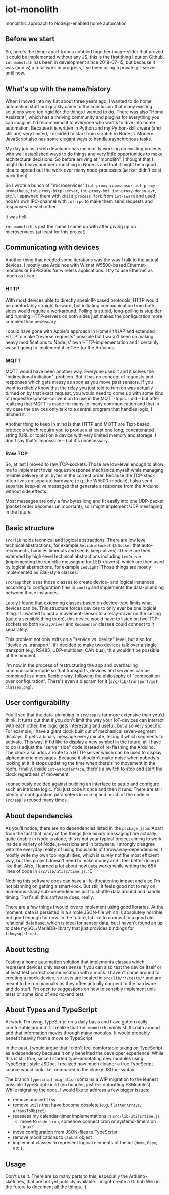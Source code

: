 # iot-monolith

monolithic approach to Node.js-enabled home automation

## Before we start

So, here's the thing: apart from a cobbled together image-slider that proved it could be implemented without any JS, this is the first thing I put on Github.
`iot-monolith` has been in development since 2018-07-15, but because it was (and is) a total work in progress, I've been using a private git-server until now.

## What's up with the name/history

When I moved into my flat about three years ago, I wanted to do home automation stuff but quickly came to the conclusion that many existing solutions were too rigid for the things I wanted to do. There was also "Home Assistant", which has a thriving community and plugins for everything you can imagine. I'd recommend it to everyone who wants to dive into home automation. Because it is written in Python and my Python-skills were (and still are) very limited, I decided to start from scratch in Node.js. Modern JavaScript also has some elegant ways to handle asynchronous tasks.

My day job as a web developer has me mostly working on existing projects with well established ways to do things and very little opportunities to make architectural decisions. So before arriving at "monolith", I thought that I might do heavy number crunching in Node.js and that it might be a good idea to spread out the work over many node-processes (`Worker` didn't exist back then).

So I wrote a bunch of "microservices" (`iot-proxy-roomsensor`, `iot-proxy-prometheus`, `iot-proxy-http-server`, `iot-proxy-hmi`, `iot-proxy-denon-avr`, etc.). I spawned them with `child_process.fork` from `iot-swarm` and used node's own IPC-channel with `iot-rpc` to make them send requests and responses to each other.

It was hell.

`iot-monolith` is just the name I came up with after giving up on microservices (at least for this project).

## Communicating with devices

Another thing that needed some iterations was the way I talk to the actual devices. I mostly use Arduinos with Wiznet W5500-based Ethernet-modules or ESP8266s for wireless applications. I try to use Ethernet as much as I can.

### HTTP

With most devices able to directly speak IP-based protocols, HTTP would be comfortably straight forward, but initiating communication from both sides would require a workaround.
Polling is stupid, long-polling is stupider and running HTTP-servers on both sides just makes the configuration more complex than necessary.

I could have gone with Apple's approach in HomeKit/HAP and extended HTTP to make "reverse requests" possible but I wasn't keen on making heavy modifications to Node.js' own HTTP-implementation and I certainly wasn't going to implement it in C++ for the Arduinos.

### MQTT

MQTT would have been another way. Everyone uses it and it solves the "bidirectional initiation"-problem. But it has no concept of requests and responses which gets messy as soon as you move past sensors. If you want to reliably know that the relay you just told to turn on was actually turned on by that exact request, you would need to come up with some kind of request/response-convention to use in the MQTT-topic. I did – but after realizing that MQTT is made for many-to-many communication and that in my case the devices only talk to a central program that handles logic, I ditched it.

Another thing to keep in mind is that HTTP and MQTT are Text-based protocols which require you to produce at least one long, concatenated string (URL or topic) on a device with very limited memory and storage. I don't say that's impossible – but it's unnecessary.

### Raw TCP

So, at last I moved to raw TCP-sockets. Those are low-level enough to allow me to implement trivial request/response mechanics myself while managing reliable delivery of all bytes in the correct order. Because the TCP-stack often lives on separate hardware (e.g. the W5500-module), I also send separate keep-alive messages that generate a response from the Arduino without side effects.

Most messages are only a few bytes long and fit easily into one UDP-packet (packet order becomes unimportant), so I might implement UDP messaging in the future.

## Basic structure

`src/lib` holds technical and logical abstractions.
There are low level technical abstractions, for example `ReliableSocket` (a `Socket` that auto-reconnects, handles timeouts and sends keep-alives). Those are then extended by high-level technical abstractions including `LedDriver` (implementing the specific messaging for LED-drivers), which are then used by logical abstractions, for example `LedLight`. Those things are mostly implemented as ES6-style classes.

`src/app` then uses those classes to create device- and logical instances according to configuration files in `config` and implements the data-plumbing between those instances.

Lately I found that extending classes based on device-type limits what devices can be. This structure forces devices to only ever be one logical thing. If I wanted to add a movement-sensor to a relay-driver on the ceiling (quite a sensible thing to do), this device would have to listen on two TCP-sockets so both `RelayDriver` and `RoomSensor` classes could connect to it separately.

This problem not only exits on a "service vs. device" level, but also for "device vs. transport". If I decided to make two devices talk over a single transport (e.g. RS485, UDP-multicast, CAN bus), this wouldn't be possible at the moment.

I'm now in the process of restructuring the app and overhauling communication-code so that transports, devices and services can be combined in a more flexible way, following the philosophy of "composition over configuration". There's even a diagram for it (`src/lib/transport/IoT classes.png`).

## User configurability

You'll see that the data-plumbing in `src/app` is far more extensive than you'd think. It turns out that if you don't limit the way your IoT-devices can interact with each other, the logic gets interesting and useful, but also very specific. For example, I have a giant clock built out of mechanical seven-segment displays. It gets a binary message every minute, telling it which segments to activate. This way, if I'd like to display a new symbol in the future, all I have to do is adjust the "server side" code instead of re-flashing the Arduino. The clock also adds a route to a HTTP-server which can be used to display alphanumeric messages. Because it shouldn't make noise when nobody's looking at it, it stops updating the time when there's no movement in the room. Finally, inside `iot-webinterface`, there's a switch to stop and start the clock regardless of movement.

I consciously decided against building an interface to setup and configure such an intricate logic. You just code it once and then it runs. There are still plenty of configuration parameters in `config` and much of the code in `src/app` is reused many times.

## About dependencies

As you'll notice, there are no dependencies listed in the `package.json`. Apart from the fact that many of the things (like binary messaging) are actually quite doable in Node.js alone, this is not your typical project aiming to work inside a variety of Node.js-versions and in browsers. I strongly disagree with the everyday reality of using thousands of throwaway-dependencies. I mostly write my own tooling/utilities, which is surely not the most efficient way, but this project doesn't need to make money and I feel better doing it like that. Also, I learned a lot about how `Date` works while writing the 654 lines of code in `src/lib/utils/time.js`. :D

Nothing this software does can have a life-threatening impact and also I'm not planning on getting a smart-lock. But still, it feels good not to rely on numerous shady sub-dependencies just to shuffle data around and handle timing. That's all this software does, really.

There are a few things I would love to implement using good libraries. At the moment, data is persisted in a simple JSON-file which is absolutely horrible, but good enough for now.
In the future, I'd like to connect to a good old relational database, which is ideal for sensor data, but I haven't found an up to date mySQL/MariaDB-library that just provides bindings for `libmysqlclient`.

## About testing

Testing a home automation solution that implements classes which represent devices only makes sense if you can also test the device itself or at least test correct communication with a mock. I haven't come around to creating a mock-device, so tests are located in `src/lib/**/tests/*` and are meant to be run manually as they often actually connect to the hardware and do stuff. I'm open to suggestions on how to sensibly implement unit-tests or some kind of end-to-end test.

## About Types and TypeScript

At work, I'm using TypeScript on a daily basis and have gotten really comfortable around it. I realize that `iot-monolith` mainly shifts data around and that information moves through many modules. It would probably benefit heavily from a move to TypeScript.

In the past, I would argue that I didn't feel comfortable taking on TypeScript as a dependency because it only benefited the developer experience. While this is still true, since I started type-annotating new modules using TypeScript-style JSDoc, I realized how much cleaner a true TypeScript source would look like, compared to the clunky JSDoc-syntax.

The branch `typescript-migration` contains a WIP migration to the leanest possible TypeScript-build (no bundler, just `tsc` outputting ESModules). While migrating the code, I would like to address a few bigger issues:

* remove unused `lib`s
* remove `utils` that have become obsolete (e.g. `flattenArrays`, `arraysToObject`)
* reassess my calendar-timer implementations in `src/lib/utils/time.js`
  * move to `node-cron`, somehow connect cron or systemd-timers on Linux?
* move configuration from JSON-files to TypeScript
* remove modifications to `global` object
* implement classes to represent logical elements of the iot (`Home`, `Room`, etc.)

## Usage

Don't use it. There are so many parts to this, especially the Arduino-sketches, that are not yet publicly available. I might create a Github Wiki in the future to document all the things. :)
